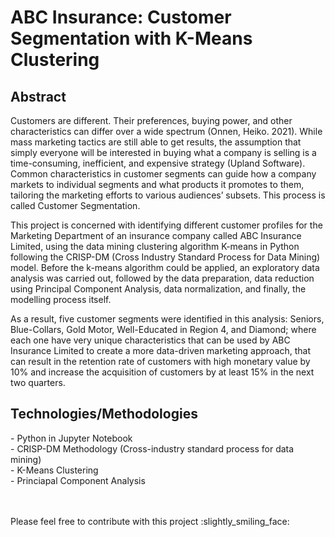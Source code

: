 <h1>ABC Insurance: Customer Segmentation with K-Means Clustering</h1> 

<h2>Abstract</h2>
<p>Customers are different. Their preferences, buying power, and other characteristics can differ over a wide spectrum (Onnen, Heiko. 2021). While mass marketing tactics are still able to get results, the assumption that simply everyone will be interested in buying what a company is selling is a time-consuming, inefficient, and expensive strategy (Upland Software). Common characteristics in customer segments can guide how a company markets to individual segments and what products it promotes to them, tailoring the marketing efforts to various audiences’ subsets. This process is called Customer Segmentation.</p>

<p>This project is concerned with identifying different customer profiles for the Marketing Department of an insurance company called ABC Insurance Limited, using the data mining clustering algorithm K-means in Python following the CRISP-DM (Cross Industry Standard Process for Data Mining) model. Before the k-means algorithm could be applied, an exploratory data analysis was carried out, followed by the data preparation, data reduction using Principal Component Analysis, data normalization, and finally, the modelling process itself.</p>

<p>As a result, five customer segments were identified in this analysis: Seniors, Blue-Collars, Gold Motor, Well-Educated in Region 4, and Diamond; where each one have very unique characteristics that can be used by ABC Insurance Limited to create a more data-driven marketing approach, that can result in the retention rate of customers with high monetary value by 10% and increase the acquisition of customers by at least 15% in the next two quarters.</p>

<h2>Technologies/Methodologies</h2>
- Python in Jupyter Notebook<br>
- CRISP-DM Methodology (Cross-industry standard process for data mining)<br>
- K-Means Clustering<br>
- Princiapal Component Analysis<br>


<p><br><br>Please feel free to contribute with this project :slightly_smiling_face: </p>
